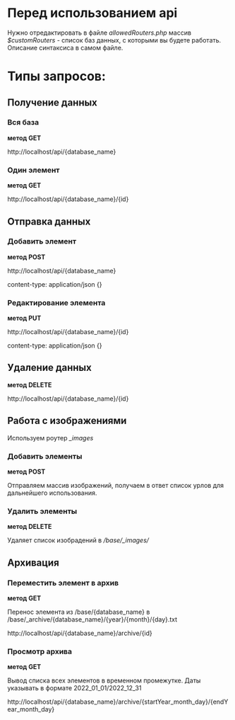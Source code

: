# Перед использованием api
Нужно отредактировать в файле *allowedRouters.php* массив *$customRouters* - список баз данных, с которыми вы будете работать. Описание синтаксиса в самом файле.

# Типы запросов:

## Получение данных 

### Вся база
**метод GET**

http://localhost/api/{database_name}

### Один элемент
**метод GET**

http://localhost/api/{database_name}/{id}

## Отправка данных 

### Добавить элемент
**метод POST**

http://localhost/api/{database_name}

content-type: application/json {}

### Редактирование элемента
**метод PUT**

http://localhost/api/{database_name}/{id}

content-type: application/json {}

## Удаление данных
**метод DELETE**

http://localhost/api/{database_name}/{id}

## Работа с изображениями
Используем роутер *_images*

### Добавить элементы
**метод POST**

Отправляем массив изображений, получаем в ответ список урлов для дальнейшего использования.

### Удалить элементы
**метод DELETE**

Удаляет список изобрадений в */base/_images/*

## Архивация
### Переместить элемент в архив
**метод GET**

Перенос элемента из /base/{database_name} в /base/_archive/{database_name}/{year}/{month}/{day}.txt

http://localhost/api/{database_name}/archive/{id}

### Просмотр архива
**метод GET**

Вывод списка всех элементов в временном промежутке. Даты указывать в формате 2022_01_01/2022_12_31

http://localhost/api/{database_name}/archive/{startYear_month_day}/{endYear_month_day}